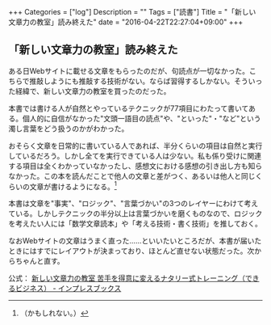 +++
Categories = ["log"]
Description = ""
Tags = ["読書"]
Title = "「新しい文章力の教室」読み終えた"
date = "2016-04-22T22:27:04+09:00"
+++

## 「新しい文章力の教室」読み終えた
ある日Webサイトに載せる文章をもらったのだが、句読点が一切なかった。こちらで推敲しようにも推敲する技術がない。ならば習得するしかない。そういった経緯で、新しい文章力の教室を買ったのだった。

本書では書ける人が自然とやっているテクニックが77項目にわたって書いてある。個人的に自信がなかった"文頭一語目の読点"や、"といった"・"など"という濁し言葉をどう扱うのかがわかった。

おそらく文章を日常的に書いている人であれば、半分くらいの項目は自然と実行しているだろう。しかし全てを実行できている人は少ない。私も係り受けに関連する項目は全くわかっていなかったし、感想文における感想の引き出し方も知らなかった。この本を読んだことで他人の文章と差がつく、あるいは他人と同じくらいの文章が書けるようになる。[^1]

本書は文章を"事実"、"ロジック"、"言葉づかい"の3つのレイヤーにわけて考えている。しかしテクニックの半分以上は言葉づかいを磨くものなので、ロジックを考えたい人には「数学文章読本」や「考える技術・書く技術」を推しておく。

なおWebサイトの文章はうまく直った……といいたいところだが、本書が届いたときにはすでにレイアウトが決まっており、ほとんど直せない状態だった。次からちゃんと直す。

[^1]: （かもしれない。）

公式： [新しい文章力の教室 苦手を得意に変えるナタリー式トレーニング（できるビジネス） - インプレスブックス](http://book.impress.co.jp/books/1114101132)